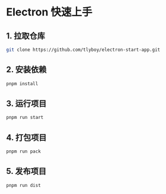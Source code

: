 # Electron 快速上手

## 1. 拉取仓库

```bash
git clone https://github.com/tlyboy/electron-start-app.git
```

## 2. 安装依赖

```bash
pnpm install
```

## 3. 运行项目

```bash
pnpm run start
```

## 4. 打包项目

```bash
pnpm run pack
```

## 5. 发布项目

```bash
pnpm run dist
```
